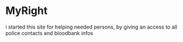 # MyRight
i started this site for helping needed persons, by giving an access to all police contacts and bloodbank infos 
